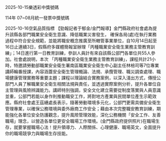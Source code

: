 
2025-10-15樂透彩中獎號碼

                                
114年 07~08月統一發票中獎號碼
                             
2025-10-16空氣品質指標
                              【勁報記者于郁金/金門報導】金門縣政府社會處為提升該縣各部門職業安全衛生意識、降低職業災害發生， 確保各局(處)在執行業務過程中符合安全規範，並能將職安概念推廣至所轄管事業單位，自10月14日起至16日止連續3日，假縣府多媒體簡報室辦理「丙種職業安全衛生業務主管教育訓練」；14日進行第一日教育訓練，參訓人員計有來自該縣公部門各單位共55人參加。社會處說明，本次 「丙種職業安全衛生業務主管教育訓練」，課程共計21小時，特邀請勞動部職業安全衛生署南區職業安全衛生中心副主任林棓司等7位專業講師輪番授課，內容涵蓋安全衛生管理概論、法規、承攬管理、職災調查處理、職場健康管理實務等重要主題；課程以理論結合實務案例，以深入淺出方式，傳授公部門人員了解職業安全衛生相關法規與責任，並透過實際案例分析，提升各單位自主管理與風險辨識能力。講師特別強調，安全文化建立需要從制度落實與人員意識並重，公部門若能以身作則推動職安工作，將對地方產業與民間單位產生示範效應。縣府社會處王茲繐處長表示，隨著勞動環境多元化，公部門更需具備安全衛生管理專業，以確保公務環境與委外廠商工作安全；藉由本次完整職安教育訓練，期能強化各單位安全防護觀念，提升風險管理效能，深化公務機關「安全工作、友善職場」理念，以營造各單位更安全職場工作環境。(金門縣政府提供照片)在職場生存，就要掌握職場心法！提升領導力、人際關係、心理健康、職場英文，全面提升你的職場競爭力與職場生存技能。